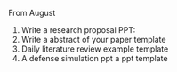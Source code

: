 From August

1. Write a research proposal
   PPT:
2. Write a abstract of your paper
   template
3. Daily literature review example
   template
4. A defense simulation ppt
   a ppt template